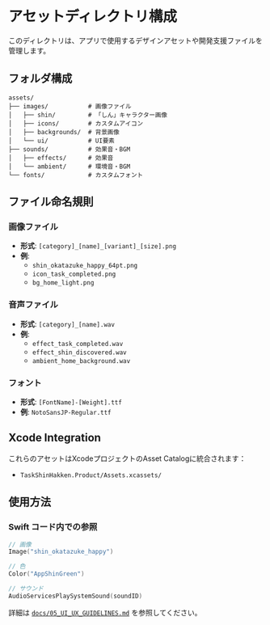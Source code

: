 # アセットディレクトリ構成

このディレクトリは、アプリで使用するデザインアセットや開発支援ファイルを管理します。

## フォルダ構成

```
assets/
├── images/           # 画像ファイル
│   ├── shin/         # 「しん」キャラクター画像
│   ├── icons/        # カスタムアイコン
│   ├── backgrounds/  # 背景画像
│   └── ui/           # UI要素
├── sounds/           # 効果音・BGM
│   ├── effects/      # 効果音
│   └── ambient/      # 環境音・BGM
└── fonts/            # カスタムフォント
```

## ファイル命名規則

### 画像ファイル
- **形式**: `[category]_[name]_[variant]_[size].png`
- **例**: 
  - `shin_okatazuke_happy_64pt.png`
  - `icon_task_completed.png`
  - `bg_home_light.png`

### 音声ファイル
- **形式**: `[category]_[name].wav`
- **例**:
  - `effect_task_completed.wav`
  - `effect_shin_discovered.wav`
  - `ambient_home_background.wav`

### フォント
- **形式**: `[FontName]-[Weight].ttf`
- **例**: `NotoSansJP-Regular.ttf`

## Xcode Integration

これらのアセットはXcodeプロジェクトのAsset Catalogに統合されます：
- `TaskShinHakken.Product/Assets.xcassets/`

## 使用方法

### Swift コード内での参照
```swift
// 画像
Image("shin_okatazuke_happy")

// 色
Color("AppShinGreen")

// サウンド  
AudioServicesPlaySystemSound(soundID)
```

詳細は [`docs/05_UI_UX_GUIDELINES.md`](../docs/05_UI_UX_GUIDELINES.md) を参照してください。 